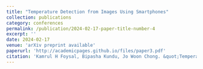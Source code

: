 ```yaml
---
title: "Temperature Detection from Images Using Smartphones"
collection: publications
category: conferences
permalink: /publication/2024-02-17-paper-title-number-4
excerpt: ''
date: 2024-02-17
venue: 'arXiv preprint available'
paperurl: 'http://academicpages.github.io/files/paper3.pdf'
citation: 'Kamrul H Foysal, Bipasha Kundu, Jo Woon Chong. &quot;Temperature Detection from Images Using Smartphones.&quot; '
---
```



